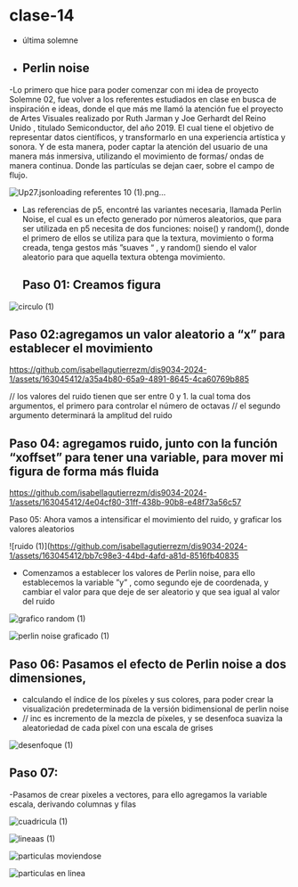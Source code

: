 # clase-14
- última solemne
- ## Perlin noise
-Lo primero que hice para poder comenzar con mi idea de proyecto Solemne 02, fue volver a los referentes estudiados en clase en busca de inspiración e ideas, donde el que más me llamó la atención  fue el proyecto de Artes Visuales realizado por Ruth Jarman y Joe Gerhardt del Reino Unido , titulado Semiconductor, del año 2019.  El cual tiene el objetivo de representar datos científicos, y transformarlo en una experiencia artística y sonora. Y
de esta  manera, poder captar la atención del usuario de una manera más inmersiva, utilizando el movimiento de formas/ ondas de manera continua. Donde las partículas se dejan caer, sobre el campo de flujo.


![Up[27.json](https://github.com/user-attachments/files/15539312/27.json)loading referentes 10 (1).png…]()


- Las referencias de p5, encontré las variantes necesaria, llamada Perlin Noise, el cual es un efecto generado por números aleatorios, que para ser utilizada en p5 necesita de dos funciones: noise() y random(), donde el primero de ellos se utiliza para que la textura, movimiento o forma creada, tenga gestos más ”suaves “ , y random() siendo el valor aleatorio para que aquella textura obtenga movimiento.
  ## Paso 01: Creamos figura
  
![circulo  (1)](https://github.com/isabellagutierrezm/dis9034-2024-1/assets/163045412/72d48295-bd4b-4b36-a490-b168cfb12784)


  ## Paso 02:agregamos un valor aleatorio a “x” para establecer el movimiento 
https://github.com/isabellagutierrezm/dis9034-2024-1/assets/163045412/a35a4b80-65a9-4891-8645-4ca60769b885

// los valores del ruido tienen que ser entre 0 y 1. la cual toma dos argumentos, el primero para controlar el número de octavas 
// el segundo argumento determinará la amplitud del ruido 

## Paso 04: agregamos ruido, junto con la función “xoffset” para tener una variable, para mover mi figura de forma más fluida 

https://github.com/isabellagutierrezm/dis9034-2024-1/assets/163045412/4e04cf80-31ff-438b-90b8-e48f73a56c57

 Paso 05:  Ahora vamos a intensificar el movimiento del ruido, y graficar los valores aleatorios
 
![ruido (1)](https://github.com/isabellagutierrezm/dis9034-2024-1/assets/163045412/bb7c98e3-44bd-4afd-a81d-8516fb40835

- Comenzamos a establecer los valores de Perlin noise,  para ello establecemos la variable ”y” , como segundo eje de coordenada, y cambiar el valor para que deje de ser aleatorio y que sea igual al valor del ruido

![grafico random (1)](https://github.com/isabellagutierrezm/dis9034-2024-1/assets/163045412/126d705b-4e94-4fe2-a0f8-dd91d19c9925)

![perlin noise graficado (1)](https://github.com/isabellagutierrezm/dis9034-2024-1/assets/163045412/9e4388bc-96c3-4bfb-8f7c-06b2da6769b9)

## Paso 06: Pasamos el efecto de Perlin noise a dos dimensiones, 
- calculando el índice  de los píxeles y sus colores, para poder crear la visualización predeterminada de la versión bidimensional de perlin noise
- // inc es incremento de la mezcla de píxeles, y se desenfoca 
suaviza la aleatoriedad de cada píxel con una escala de grises

![desenfoque (1)](https://github.com/isabellagutierrezm/dis9034-2024-1/assets/163045412/8b590155-d732-4170-8469-9b2400f0956a)
## Paso 07:
-Pasamos de crear pixeles a vectores, para ello agregamos la variable escala, derivando columnas y filas 

![cuadricula (1)](https://github.com/isabellagutierrezm/dis9034-2024-1/assets/163045412/93658e30-eaf2-4296-918d-86289e6c21fc)

![lineaas (1)](https://github.com/isabellagutierrezm/dis9034-2024-1/assets/163045412/b7c00abf-2f99-49e0-a566-64e8b8647b61)



![particulas moviendose](https://github.com/isabellagutierrezm/dis9034-2024-1/assets/163045412/994ef694-0088-455e-a9f6-4a270bf671f9)



![particulas en linea ](https://github.com/isabellagutierrezm/dis9034-2024-1/assets/163045412/675ac63e-ae06-4057-ba82-f2a37fa36632)

